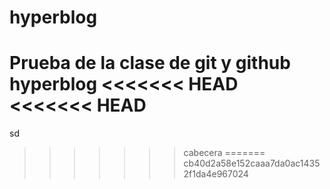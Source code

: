 # hyperblog
Prueba de la clase de git y github hyperblog
<<<<<<< HEAD
<<<<<<< HEAD
=======
sd
>>>>>>> cabecera
=======
>>>>>>> cb40d2a58e152caaa7da0ac14352f1da4e967024
